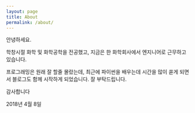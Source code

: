 ```yaml
---
layout: page
title: About
permalink: /about/
---
```


안녕하세요.

학창시절 화학 및 화학공학을 전공했고, 지금은 한 화학회사에서 엔지니어로 근무하고 있습니다.

프로그래밍은 원래 잘 할줄 몰랐는데, 최근에 파이썬을 배우는데 시간을 많이 쏟게 되면서 블로그도 함께 시작하게 되었습니다.
잘 부탁드립니다.

감사합니다

2018년 4월 8일
